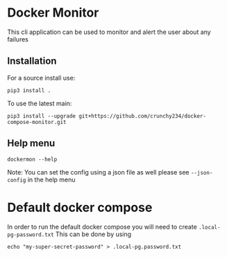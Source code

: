 # Docker Monitor
This cli application can be used to monitor and alert the user about any failures

## Installation
For a source install use:
```shell
pip3 install .
```
To use the latest main:
```shell
pip3 install --upgrade git+https://github.com/crunchy234/docker-compose-monitor.git
```

## Help menu
```shell
dockermon --help
```

Note: You can set the config using a json file as well please see `--json-config` in the help menu

# Default docker compose
In order to run the default docker compose you will need to create `.local-pg-password.txt`
This can be done by using
```shell
echo "my-super-secret-password" > .local-pg.password.txt
```